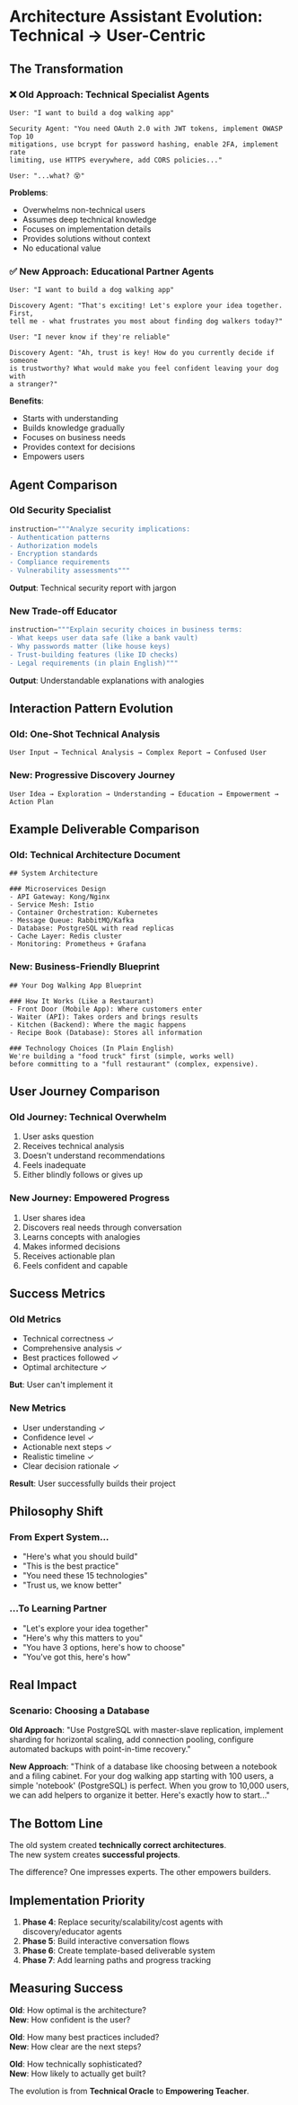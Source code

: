 # Architecture Assistant Evolution: Technical → User-Centric

## The Transformation

### ❌ Old Approach: Technical Specialist Agents

```
User: "I want to build a dog walking app"

Security Agent: "You need OAuth 2.0 with JWT tokens, implement OWASP Top 10 
mitigations, use bcrypt for password hashing, enable 2FA, implement rate 
limiting, use HTTPS everywhere, add CORS policies..."

User: "...what? 😵"
```

**Problems**:
- Overwhelms non-technical users
- Assumes deep technical knowledge
- Focuses on implementation details
- Provides solutions without context
- No educational value

### ✅ New Approach: Educational Partner Agents

```
User: "I want to build a dog walking app"

Discovery Agent: "That's exciting! Let's explore your idea together. First, 
tell me - what frustrates you most about finding dog walkers today?"

User: "I never know if they're reliable"

Discovery Agent: "Ah, trust is key! How do you currently decide if someone 
is trustworthy? What would make you feel confident leaving your dog with 
a stranger?"
```

**Benefits**:
- Starts with understanding
- Builds knowledge gradually
- Focuses on business needs
- Provides context for decisions
- Empowers users

## Agent Comparison

### Old Security Specialist
```python
instruction="""Analyze security implications:
- Authentication patterns
- Authorization models  
- Encryption standards
- Compliance requirements
- Vulnerability assessments"""
```
**Output**: Technical security report with jargon

### New Trade-off Educator
```python
instruction="""Explain security choices in business terms:
- What keeps user data safe (like a bank vault)
- Why passwords matter (like house keys)
- Trust-building features (like ID checks)
- Legal requirements (in plain English)"""
```
**Output**: Understandable explanations with analogies

## Interaction Pattern Evolution

### Old: One-Shot Technical Analysis
```
User Input → Technical Analysis → Complex Report → Confused User
```

### New: Progressive Discovery Journey
```
User Idea → Exploration → Understanding → Education → Empowerment → Action Plan
```

## Example Deliverable Comparison

### Old: Technical Architecture Document
```
## System Architecture

### Microservices Design
- API Gateway: Kong/Nginx
- Service Mesh: Istio
- Container Orchestration: Kubernetes
- Message Queue: RabbitMQ/Kafka
- Database: PostgreSQL with read replicas
- Cache Layer: Redis cluster
- Monitoring: Prometheus + Grafana
```

### New: Business-Friendly Blueprint
```
## Your Dog Walking App Blueprint

### How It Works (Like a Restaurant)
- Front Door (Mobile App): Where customers enter
- Waiter (API): Takes orders and brings results  
- Kitchen (Backend): Where the magic happens
- Recipe Book (Database): Stores all information

### Technology Choices (In Plain English)
We're building a "food truck" first (simple, works well)
before committing to a "full restaurant" (complex, expensive).
```

## User Journey Comparison

### Old Journey: Technical Overwhelm
1. User asks question
2. Receives technical analysis
3. Doesn't understand recommendations
4. Feels inadequate
5. Either blindly follows or gives up

### New Journey: Empowered Progress
1. User shares idea
2. Discovers real needs through conversation
3. Learns concepts with analogies
4. Makes informed decisions
5. Receives actionable plan
6. Feels confident and capable

## Success Metrics

### Old Metrics
- Technical correctness ✓
- Comprehensive analysis ✓
- Best practices followed ✓
- Optimal architecture ✓

**But**: User can't implement it

### New Metrics
- User understanding ✓
- Confidence level ✓
- Actionable next steps ✓
- Realistic timeline ✓
- Clear decision rationale ✓

**Result**: User successfully builds their project

## Philosophy Shift

### From Expert System...
- "Here's what you should build"
- "This is the best practice"
- "You need these 15 technologies"
- "Trust us, we know better"

### ...To Learning Partner
- "Let's explore your idea together"
- "Here's why this matters to you"
- "You have 3 options, here's how to choose"
- "You've got this, here's how"

## Real Impact

### Scenario: Choosing a Database

**Old Approach**:
"Use PostgreSQL with master-slave replication, implement sharding for horizontal scaling, add connection pooling, configure automated backups with point-in-time recovery."

**New Approach**:
"Think of a database like choosing between a notebook and a filing cabinet. For your dog walking app starting with 100 users, a simple 'notebook' (PostgreSQL) is perfect. When you grow to 10,000 users, we can add helpers to organize it better. Here's exactly how to start..."

## The Bottom Line

The old system created **technically correct architectures**.  
The new system creates **successful projects**.

The difference? One impresses experts. The other empowers builders.

## Implementation Priority

1. **Phase 4**: Replace security/scalability/cost agents with discovery/educator agents
2. **Phase 5**: Build interactive conversation flows
3. **Phase 6**: Create template-based deliverable system
4. **Phase 7**: Add learning paths and progress tracking

## Measuring Success

**Old**: How optimal is the architecture?  
**New**: How confident is the user?

**Old**: How many best practices included?  
**New**: How clear are the next steps?

**Old**: How technically sophisticated?  
**New**: How likely to actually get built?

The evolution is from **Technical Oracle** to **Empowering Teacher**.